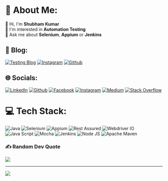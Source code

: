 # 💫 About Me:
👋 Hi, I'm **Shubham Kumar**<br>
🧩 I'm interested in **Automation Testing**<br>
💬 Ask me about **Selenium**, **Appium** or **Jenkins**<br>
<!-- 🔭 I'm currently doing POC on **WebDriver IO**<br> -->


## 📝 Blog:
[![Testing Blog](https://img.shields.io/badge/-TestingWithSK-21759B?logo=wordpress&logoColor=white)](https://testingwithsk.in)
[![Instagram](https://img.shields.io/badge/Instagram-%23E4405F.svg?logo=Instagram&logoColor=white)](https://instagram.com/testingwithsk)
[![Github](https://img.shields.io/badge/Github-100000.svg?logo=Github&logoColor=white)](https://github.com/testingwithsk)

## 🌐 Socials:
[![LinkedIn](https://img.shields.io/badge/LinkedIn-%230077B5.svg?logo=linkedin&logoColor=white)](https://linkedin.com/in/shubhamkgupta14)
[![Github](https://img.shields.io/badge/Github-100000.svg?logo=Github&logoColor=white)](https://github.com/shubhamkgupta14)
[![Facebook](https://img.shields.io/badge/Facebook-%231877F2.svg?logo=Facebook&logoColor=white)](https://facebook.com/shubhamkgupta)
[![Instagram](https://img.shields.io/badge/Instagram-%23E4405F.svg?logo=Instagram&logoColor=white)](https://instagram.com/shubhamkgupta14)
[![Medium](https://img.shields.io/badge/Medium-12100E?logo=medium&logoColor=white)](https://medium.com/@shubhamkgupta14)
[![Stack Overflow](https://img.shields.io/badge/-Stackoverflow-FE7A16?logo=stack-overflow&logoColor=white)](https://stackoverflow.com/users/shubham-kumar)  

# 💻 Tech Stack:
![Java](https://img.shields.io/badge/java-%23ED8B.svg?style=for-the-badge)
![Selenium](https://img.shields.io/badge/selenium-%797979.svg?style=for-the-badge)
![Appium](https://img.shields.io/badge/Appium-662D91.svg?style=for-the-badge)
![Rest Assured](https://img.shields.io/badge/Rest%20Assured-009F0B.svg?style=for-the-badge)
![Webdriver IO](https://img.shields.io/badge/webdriver_io-DE5406.svg?style=for-the-badge)
![Java Script](https://img.shields.io/badge/JavaScript-323330.svg?style=for-the-badge)
![Mocha](https://img.shields.io/badge/Mocha-8D6748.svg?style=for-the-badge)
![Jenkins](https://img.shields.io/badge/jenkins-%232C5263.svg?style=for-the-badge)
![Node JS](https://img.shields.io/badge/Node_JS-339933.svg?style=for-the-badge)
![Apache Maven](https://img.shields.io/badge/Apache%20Maven-C71A36.svg?style=for-the-badge)  
  

<!-- # 📊 GitHub Stats: -->
<!-- ![](https://github-readme-stats.vercel.app/api?username=gem-shubhamkumar&theme=merko&hide_border=false&include_all_commits=true&count_private=false)<br/>
![](https://github-readme-streak-stats.herokuapp.com/?user=gem-shubhamkumar&theme=merko&hide_border=false)<br/>
![](https://github-readme-stats.vercel.app/api/top-langs/?username=gem-shubhamkumar&theme=merko&hide_border=false&include_all_commits=true&count_private=false&layout=compact)<br/>
![](https://github-readme-stats.vercel.app/api/top-langs/?username=gem-shubhamkumar&theme=merko&hide_border=false&layout=compact) -->


### ✍️ Random Dev Quote
![](https://quotes-github-readme.vercel.app/api?type=horizontal&theme=merko)

---
[![](https://visitcount.itsvg.in/api?id=gem-shubhamkumar&icon=0&color=3)](https://visitcount.itsvg.in)

<!-- Proudly created with GPRM ( https://gprm.itsvg.in ) -->
